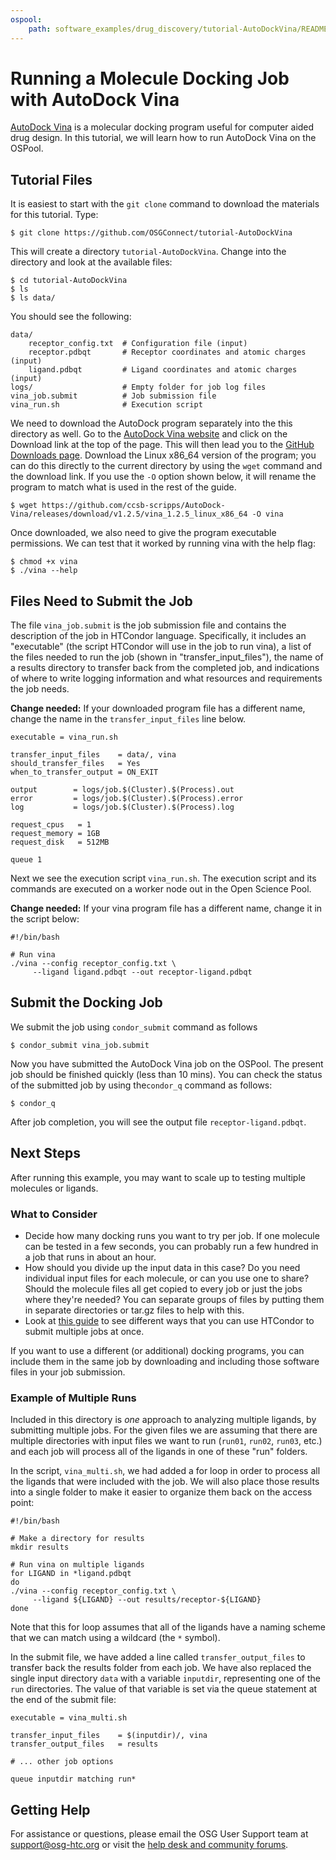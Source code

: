 ```yaml
---
ospool:
    path: software_examples/drug_discovery/tutorial-AutoDockVina/README.md
---
```


# Running a Molecule Docking Job with AutoDock Vina

[AutoDock Vina](http://vina.scripps.edu/) is a molecular docking program useful for computer aided drug design.  In this tutorial, we will learn how to run AutoDock Vina on the OSPool.  

## Tutorial Files 

It is easiest to start with the `git clone` command to download the materials for this tutorial. Type:

	$ git clone https://github.com/OSGConnect/tutorial-AutoDockVina

This will create a directory `tutorial-AutoDockVina`. Change into the directory and look at the available files: 

	$ cd tutorial-AutoDockVina
	$ ls
	$ ls data/

You should see the following: 

	data/
 	    receptor_config.txt  # Configuration file (input)
		receptor.pdbqt       # Receptor coordinates and atomic charges (input)
		ligand.pdbqt         # Ligand coordinates and atomic charges (input)
	logs/					 # Empty folder for job log files
	vina_job.submit          # Job submission file
	vina_run.sh     	     # Execution script

We need to download the AutoDock program separately into the this directory as well. Go 
to the [AutoDock Vina website](http://vina.scripps.edu/) and click on the Download link at the top of the page. This will then lead you to the [GitHub Downloads page](https://github.com/ccsb-scripps/AutoDock-Vina/releases). 
Download the Linux x86_64 version of the program; you can do this directly to the current directory by using the `wget` command and the download link. If you use the 
`-O` option shown below, it will rename the program to match what is used in the rest of the guide. 

	$ wget https://github.com/ccsb-scripps/AutoDock-Vina/releases/download/v1.2.5/vina_1.2.5_linux_x86_64 -O vina

Once downloaded, we also need to give the program executable permissions. We can test that 
it worked by running vina with the help flag: 

	$ chmod +x vina
	$ ./vina --help

## Files Need to Submit the Job

The file `vina_job.submit` is the job submission file and contains the description of the job in HTCondor language. Specifically, it includes an "executable" (the script HTCondor will use in the job to run vina), a list of the files needed to run the job (shown in "transfer_input_files"), the name of a results directory to transfer back from the completed job, and indications of where to write logging information and what resources and requirements the job needs. 

**Change needed:** If your downloaded program file has a different name, change the name in the `transfer_input_files` line below. 

	executable = vina_run.sh
	
	transfer_input_files    = data/, vina
	should_transfer_files   = Yes
	when_to_transfer_output = ON_EXIT
	
	output        = logs/job.$(Cluster).$(Process).out
	error         = logs/job.$(Cluster).$(Process).error
	log           = logs/job.$(Cluster).$(Process).log
	
	request_cpus   = 1
	request_memory = 1GB
	request_disk   = 512MB
	
	queue 1

Next we see the execution script `vina_run.sh`. The execution script and its commands are executed on a worker node out in the Open Science Pool. 

**Change needed:** If your vina program file has a different name, change it in the 
script below: 

	#!/bin/bash
	
	# Run vina
	./vina --config receptor_config.txt \
		 --ligand ligand.pdbqt --out receptor-ligand.pdbqt

## Submit the Docking Job
		
We submit the job using `condor_submit` command as follows

	$ condor_submit vina_job.submit
	
Now you have submitted the AutoDock Vina job on the OSPool.  The present job should be finished quickly (less than 10 mins). You can check the status of the submitted job by using  the`condor_q` command as follows:

	$ condor_q

After job completion, you will see the output file `receptor-ligand.pdbqt`. 

## Next Steps

After running this example, you may want to scale up to testing multiple molecules or ligands. 

### What to Consider

- Decide how many docking runs you want to try per job. If one molecule can be tested in a few seconds, you can probably run a few hundred in a job that runs in about an hour. 
- How should you divide up the input data in this case? Do you need individual input files for each molecule, or can you use one to share? Should the molecule files all get copied to every job or just the jobs where they're needed? You can separate groups of files by putting them in separate directories or tar.gz files to help with this. 
- Look at [this guide](https://portal.osg-htc.org/documentation/htc_workloads/submitting_workloads/submit-multiple-jobs/) to see different ways that you can use HTCondor to submit multiple jobs at once. 

If you want to use a different (or additional) docking programs, you can include them in the same job by downloading and including those software files in your job submission. 

### Example of Multiple Runs

Included in this directory is *one* approach to analyzing multiple ligands, by 
submitting multiple jobs. For the given files we are assuming that there are multiple 
directories with input files we want to run (`run01`, `run02`, `run03`, etc.) and each 
job will process all of the ligands in one of these "run" folders. 

In the script, `vina_multi.sh`, we had added a for loop in order to process all 
the ligands that were included with the job. We will also place those results into 
a single folder to make it easier to organize them back on the access point: 

	#!/bin/bash
	
	# Make a directory for results
	mkdir results
	
	# Run vina on multiple ligands
	for LIGAND in *ligand.pdbqt
	do 
	./vina --config receptor_config.txt \
		 --ligand ${LIGAND} --out results/receptor-${LIGAND}
	done

Note that this for loop assumes that all of the ligands have a naming scheme that we can 
match using a wildcard (the `*` symbol). 

In the submit file, we have added a line called `transfer_output_files` to transfer 
back the results folder from each job. We have also replaced the single input directory `data` with 
a variable `inputdir`, representing one of the `run` directories.  The value 
of that variable is set via the queue statement 
at the end of the submit file: 

	executable = vina_multi.sh
	
	transfer_input_files    = $(inputdir)/, vina
	transfer_output_files   = results
	
	# ... other job options
	
	queue inputdir matching run*

## Getting Help

For assistance or questions, please email the OSG User Support team at [support@osg-htc.org](mailto:support@osg-htc.org) or visit the [help desk and community forums](https://portal.osg-htc.org/documentation/).
